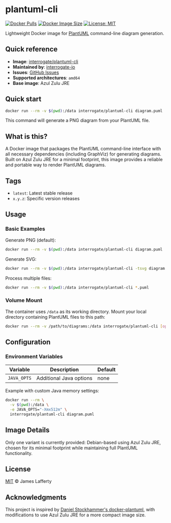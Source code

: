 # plantuml-cli

[![Docker Pulls][docker-pulls-badge]][docker-url]
[![Docker Image Size][docker-size-badge]][docker-url] [![License: MIT][license-badge]][license-url]

Lightweight Docker image for [PlantUML][plantuml-url] command-line diagram generation.

## Quick reference

- **Image**: [interrogate/plantuml-cli][docker-url]
- **Maintained by**: [interrogate-io](https://github.com/interrogate-io)
- **Issues**: [GitHub Issues](https://github.com/interrogate-io/interrogate/issues)
- **Supported architectures**: `amd64`
- **Base image**: Azul Zulu JRE

## Quick start

```bash
docker run --rm -v $(pwd):/data interrogate/plantuml-cli diagram.puml
```

This command will generate a PNG diagram from your PlantUML file.

## What is this?

A Docker image that packages the PlantUML command-line interface with all necessary dependencies
(including GraphViz) for generating diagrams. Built on Azul Zulu JRE for a minimal footprint, this
image provides a reliable and portable way to render PlantUML diagrams.

## Tags

- `latest`: Latest stable release
- `x.y.z`: Specific version releases

## Usage

### Basic Examples

Generate PNG (default):

```bash
docker run --rm -v $(pwd):/data interrogate/plantuml-cli diagram.puml
```

Generate SVG:

```bash
docker run --rm -v $(pwd):/data interrogate/plantuml-cli -tsvg diagram.puml
```

Process multiple files:

```bash
docker run --rm -v $(pwd):/data interrogate/plantuml-cli *.puml
```

### Volume Mount

The container uses `/data` as its working directory. Mount your local directory containing PlantUML
files to this path:

```bash
docker run --rm -v /path/to/diagrams:/data interrogate/plantuml-cli [options] files
```

## Configuration

### Environment Variables

| Variable    | Description             | Default |
| ----------- | ----------------------- | ------- |
| `JAVA_OPTS` | Additional Java options | none    |

Example with custom Java memory settings:

```bash
docker run --rm \
  -v $(pwd):/data \
  -e JAVA_OPTS="-Xmx512m" \
  interrogate/plantuml-cli diagram.puml
```

## Image Details

Only one variant is currently provided: Debian-based using Azul Zulu JRE, chosen for its minimal
footprint while maintaining full PlantUML functionality.

## License

[MIT][license-url] © James Lafferty

## Acknowledgments

This project is inspired by [Daniel Stockhammer's docker-plantuml][original-url], with modifications
to use Azul Zulu JRE for a more compact image size.

[docker-pulls-badge]: https://img.shields.io/docker/pulls/interrogate/plantuml-cli.svg
[docker-size-badge]: https://img.shields.io/docker/image-size/interrogate/plantuml-cli/latest.svg
[license-badge]: https://img.shields.io/badge/License-MIT-yellow.svg
[docker-url]: https://hub.docker.com/r/interrogate/plantuml-cli
[license-url]: https://github.com/interrogate-io/interrogate/blob/main/LICENSE
[plantuml-url]: https://plantuml.com
[original-url]: https://github.com/dstockhammer/docker-plantuml
